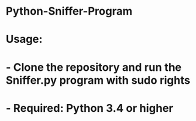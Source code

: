 # Python-Sniffer-Program

# Usage: 

#    - Clone the repository and run the Sniffer.py program with sudo rights
#    - Required: Python 3.4 or higher
